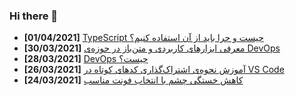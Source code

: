 ### Hi there 👋

<!-- posts -->
* **[01/04/2021]** [TypeScript چیست و چرا باید از آن استفاده کنیم؟](https://liara.ir/blog/typescript-%da%86%db%8c%d8%b3%d8%aa-%d9%88-%da%86%d8%b1%d8%a7-%d8%a8%d8%a7%db%8c%d8%af-%d8%a7%d8%b2-%d8%a2%d9%86-%d8%a7%d8%b3%d8%aa%d9%81%d8%a7%d8%af%d9%87-%da%a9%d9%86%db%8c%d9%85%d8%9f/ "TypeScript چیست و چرا باید از آن استفاده کنیم؟")
* **[30/03/2021]** [معرفی ابزارهای کاربردی و متن‌باز در حوزه‌ی DevOps](https://liara.ir/blog/%d9%85%d8%b9%d8%b1%d9%81%db%8c-%d8%a7%d8%a8%d8%b2%d8%a7%d8%b1%d9%87%d8%a7%db%8c-%da%a9%d8%a7%d8%b1%d8%a8%d8%b1%d8%af%db%8c-%d9%88-%d9%85%d8%aa%d9%86%e2%80%8c%d8%a8%d8%a7%d8%b2-%d8%af%d8%b1-%d8%ad/ "معرفی ابزارهای کاربردی و متن‌باز در حوزه‌ی DevOps")
* **[28/03/2021]** [DevOps چیست؟](https://liara.ir/blog/devops-%da%86%db%8c%d8%b3%d8%aa%d8%9f/ "DevOps چیست؟")
* **[26/03/2021]** [آموزش نحوه‌ی اشتراک‌گذاری کدهای کوتاه در VS Code](https://liara.ir/blog/%d8%a2%d9%85%d9%88%d8%b2%d8%b4-%d9%86%d8%ad%d9%88%d9%87%e2%80%8c%db%8c-%d8%a7%d8%b4%d8%aa%d8%b1%d8%a7%da%a9%e2%80%8c%da%af%d8%b0%d8%a7%d8%b1%db%8c-%da%a9%d8%af%d9%87%d8%a7%db%8c-%da%a9%d9%88%d8%aa/ "آموزش نحوه‌ی اشتراک‌گذاری کدهای کوتاه در VS Code")
* **[24/03/2021]** [کاهش خستگی چشم با انتخاب فونت مناسب](https://liara.ir/blog/%da%a9%d8%a7%d9%87%d8%b4-%d8%ae%d8%b3%d8%aa%da%af%db%8c-%da%86%d8%b4%d9%85-%d8%a8%d8%a7-%d8%a7%d9%86%d8%aa%d8%ae%d8%a7%d8%a8-%d9%81%d9%88%d9%86%d8%aa-%d9%85%d9%86%d8%a7%d8%b3%d8%a8/ "کاهش خستگی چشم با انتخاب فونت مناسب")<!-- /posts -->
